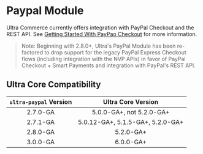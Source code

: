 # Paypal Module

Ultra Commerce currently offers integration with PayPal Checkout and the REST API. 
See [Getting Started With PayPao Checkout](https://developer.paypal.com/docs/checkout/) for more information.

> Note: Beginning with 2.8.0+, Ultra's PayPal Module has been re-factored to drop support for the legacy PayPal Express Checkout
flows (including integration with the NVP APIs) in favor of PayPal Checkout + Smart Payments and integration with
PayPal's REST API.

## Ultra Core Compatibility

| `ultra-paypal` Version | Ultra Core Version           |
| :------------------------: | :-------------------------------:|
| 2.7.0-GA                   | 5.0.0-GA+, not 5.2.0-GA+         |
| 2.7.1-GA                   | 5.0.12-GA+, 5.1.5-GA+, 5.2.0-GA+ |
| 2.8.0-GA                   | 5.2.0-GA+                        |
| 3.0.0-GA                   | 6.0.0-GA+                        |
